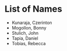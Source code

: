 
# List of Names
* Kunaraja, Czerinton
* Mogollon, Bonny
* Stulich, John
* Tapia, Daniel
* Tobias, Rebecca

